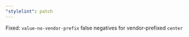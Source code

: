 ```yaml
---
"stylelint": patch
---
```


Fixed: `value-no-vendor-prefix` false negatives for vendor-prefixed `center`
